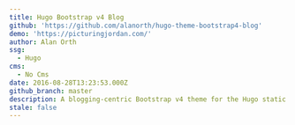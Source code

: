 ```yaml
---
title: Hugo Bootstrap v4 Blog
github: 'https://github.com/alanorth/hugo-theme-bootstrap4-blog'
demo: 'https://picturingjordan.com/'
author: Alan Orth
ssg:
  - Hugo
cms:
  - No Cms
date: 2016-08-28T13:23:53.000Z
github_branch: master
description: A blogging-centric Bootstrap v4 theme for the Hugo static site generator.
stale: false
---
```

